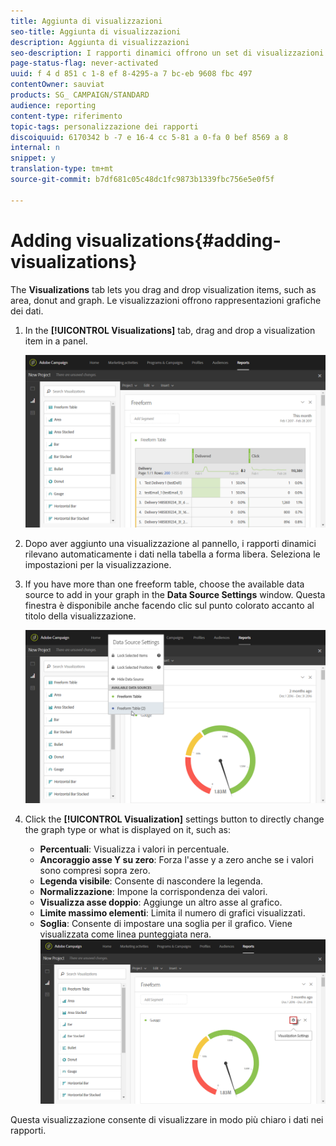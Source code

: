 ```yaml
---
title: Aggiunta di visualizzazioni
seo-title: Aggiunta di visualizzazioni
description: Aggiunta di visualizzazioni
seo-description: I rapporti dinamici offrono un set di visualizzazioni per aggiungere una rappresentazione grafica al report.
page-status-flag: never-activated
uuid: f 4 d 851 c 1-8 ef 8-4295-a 7 bc-eb 9608 fbc 497
contentOwner: sauviat
products: SG_ CAMPAIGN/STANDARD
audience: reporting
content-type: riferimento
topic-tags: personalizzazione dei rapporti
discoiquuid: 6170342 b -7 e 16-4 cc 5-81 a 0-fa 0 bef 8569 a 8
internal: n
snippet: y
translation-type: tm+mt
source-git-commit: b7df681c05c48dc1fc9873b1339fbc756e5e0f5f

---
```



# Adding visualizations{#adding-visualizations}

The **Visualizations** tab lets you drag and drop visualization items, such as area, donut and graph. Le visualizzazioni offrono rappresentazioni grafiche dei dati.

1. In the **[!UICONTROL Visualizations]** tab, drag and drop a visualization item in a panel.

   ![](assets/dynamic_report_visualization_1.png)

1. Dopo aver aggiunto una visualizzazione al pannello, i rapporti dinamici rilevano automaticamente i dati nella tabella a forma libera. Seleziona le impostazioni per la visualizzazione.
1. If you have more than one freeform table, choose the available data source to add in your graph in the **Data Source Settings** window. Questa finestra è disponibile anche facendo clic sul punto colorato accanto al titolo della visualizzazione.

   ![](assets/dynamic_report_visualization_2.png)

1. Click the **[!UICONTROL Visualization]** settings button to directly change the graph type or what is displayed on it, such as:

   * **Percentuali**: Visualizza i valori in percentuale.
   * **Ancoraggio asse Y su zero**: Forza l'asse y a zero anche se i valori sono compresi sopra zero.
   * **Legenda visibile**: Consente di nascondere la legenda.
   * **Normalizzazione**: Impone la corrispondenza dei valori.
   * **Visualizza asse doppio**: Aggiunge un altro asse al grafico.
   * **Limite massimo elementi**: Limita il numero di grafici visualizzati.
   * **Soglia**: Consente di impostare una soglia per il grafico. Viene visualizzata come linea punteggiata nera.
   ![](assets/dynamic_report_visualization_3.png)

Questa visualizzazione consente di visualizzare in modo più chiaro i dati nei rapporti.
